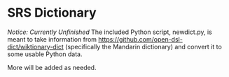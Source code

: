 # SRS Dictionary
*Notice: Currently Unfinished*
The included Python script, newdict.py, is meant to take information from https://github.com/open-dsl-dict/wiktionary-dict (specifically the Mandarin dictionary) and convert it to some usable Python data.

More will be added as needed.